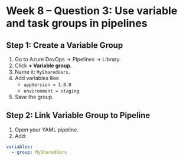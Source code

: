 # Week 8 – Question 3: Use variable and task groups in pipelines

## Step 1: Create a Variable Group
1. Go to Azure DevOps → Pipelines → Library.
2. Click **+ Variable group**.
3. Name it: `MySharedVars`.
4. Add variables like:
   - `appVersion = 1.0.0`
   - `environment = staging`
5. Save the group.

## Step 2: Link Variable Group to Pipeline
1. Open your YAML pipeline.
2. Add:
```yaml
variables:
  - group: MySharedVars
